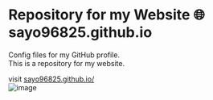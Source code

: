 # Repository for my Website  🌐 sayo96825.github.io
Config files for my GitHub profile. <br>
This is a repository for my website. 

visit  <a href="sayo96825.github.io/"> sayo96825.github.io/ </a> <br>
![image](https://user-images.githubusercontent.com/62345938/224135177-9bdb3344-80b9-438a-b1fb-b14e223de764.png)

